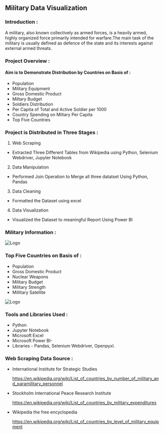 
## Military Data Visualization 
### Introduction :
 A military, also known collectively as armed forces, is a heavily armed, highly organized force primarily intended for warfare.The main task of the military is usually defined as defence of the state and its interests against external armed threats.

### Project Overview :
#### Aim is to Demonstrate Distribution by Countries on Basis of :
-  Population
-  Military Equipment
- Gross Domestic Product
- Miltary Budget
- Soldiers Distribution
- Per Capita of Total and Active Soldier per 1000
- Country Spending on Miltary Per Capita
- Top Five Countries

### Project is Distributed in Three Stages :
1. Web Scraping 
- Extracted Three Different Tables from Wikipedia using Python, Selenium Webdriver, Jupyter Notebook
2. Data Manipulation
- Performed Join Operation to Merge all three datatset Using Python, Pandas
3. Data Cleaning
- Formatted the Dataset using excel
4. Data Visualization
- Visualized the Dataset to meaningful Report Using Power BI





### Military Information :
![Logo](https://github.com/Sohail00786/Military-Data-Visualization/blob/be0216a9aeab083326aa8d68d0e50dd82f572740/new_1__online-video-cutter_com__AdobeExpress.gif)

### Top Five Countries on Basis of :
- Population
- Gross Domestic Product
- Nuclear Weapons
- Military Budget
- Military Strength
- Millitary Satellite

![Logo](https://github.com/Sohail00786/Military-Data-Visualization/blob/561d26f41140c15b4683923f8be8db6c1e32bd32/Visualization_-_Power_BI_Desktop_2022-12-04_19-47-18__online-video-cutter_com__AdobeExpress%20(1).gif)


### Tools and Libraries Used :

- Python
- Jupyter Notebook
- Microsoft Excel
- Microsoft Power BI- 
- Libraries - Pandas, Selenium Webdriver, Openpyxl.

### Web Scraping Data Source :

- International Institute for Strategic Studies

   https://en.wikipedia.org/wiki/List_of_countries_by_number_of_military_and_paramilitary_personnel
   
- Stockholm International Peace Research Institute

   https://en.wikipedia.org/wiki/List_of_countries_by_military_expenditures
   
- Wikipedia the free encyclopedia 

  https://en.wikipedia.org/wiki/List_of_countries_by_level_of_military_equipment
   
